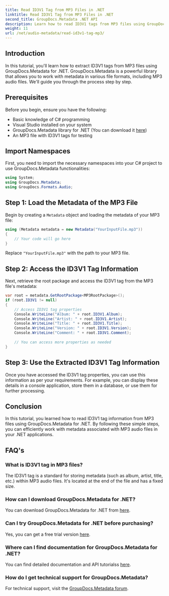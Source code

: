 ```yaml
---
title: Read ID3V1 Tag from MP3 Files in .NET
linktitle: Read ID3V1 Tag from MP3 Files in .NET
second_title: GroupDocs.Metadata .NET API
description: Learn how to read ID3V1 tags from MP3 files using GroupDocs.Metadata for .NET. Step-by-step tutorial with code examples.
weight: 11
url: /net/audio-metadata/read-id3v1-tag-mp3/
---
```

## Introduction
In this tutorial, you'll learn how to extract ID3V1 tags from MP3 files using GroupDocs.Metadata for .NET. GroupDocs.Metadata is a powerful library that allows you to work with metadata in various file formats, including MP3 audio files. We'll guide you through the process step by step.
## Prerequisites
Before you begin, ensure you have the following:
- Basic knowledge of C# programming
- Visual Studio installed on your system
- GroupDocs.Metadata library for .NET (You can download it [here](https://releases.groupdocs.com/metadata/net/))
- An MP3 file with ID3V1 tags for testing

## Import Namespaces
First, you need to import the necessary namespaces into your C# project to use GroupDocs.Metadata functionalities:
```csharp
using System;
using GroupDocs.Metadata;
using GroupDocs.Formats.Audio;
```
## Step 1: Load the Metadata of the MP3 File
Begin by creating a `Metadata` object and loading the metadata of your MP3 file:
```csharp
using (Metadata metadata = new Metadata("YourInputFile.mp3"))
{
    // Your code will go here
}
```
Replace `"YourInputFile.mp3"` with the path to your MP3 file.
## Step 2: Access the ID3V1 Tag Information
Next, retrieve the root package and access the ID3V1 tag from the MP3 file's metadata:
```csharp
var root = metadata.GetRootPackage<MP3RootPackage>();
if (root.ID3V1 != null)
{
    // Access ID3V1 tag properties
    Console.WriteLine("Album: " + root.ID3V1.Album);
    Console.WriteLine("Artist: " + root.ID3V1.Artist);
    Console.WriteLine("Title: " + root.ID3V1.Title);
    Console.WriteLine("Version: " + root.ID3V1.Version);
    Console.WriteLine("Comment: " + root.ID3V1.Comment);
    
    // You can access more properties as needed
}
```
## Step 3: Use the Extracted ID3V1 Tag Information
Once you have accessed the ID3V1 tag properties, you can use this information as per your requirements. For example, you can display these details in a console application, store them in a database, or use them for further processing.

## Conclusion
In this tutorial, you learned how to read ID3V1 tag information from MP3 files using GroupDocs.Metadata for .NET. By following these simple steps, you can efficiently work with metadata associated with MP3 audio files in your .NET applications.

## FAQ's
### What is ID3V1 tag in MP3 files?
The ID3V1 tag is a standard for storing metadata (such as album, artist, title, etc.) within MP3 audio files. It's located at the end of the file and has a fixed size.
### How can I download GroupDocs.Metadata for .NET?
You can download GroupDocs.Metadata for .NET from [here](https://releases.groupdocs.com/metadata/net/).
### Can I try GroupDocs.Metadata for .NET before purchasing?
Yes, you can get a free trial version [here](https://releases.groupdocs.com/).
### Where can I find documentation for GroupDocs.Metadata for .NET?
You can find detailed documentation and API tutorialss [here](https://tutorials.groupdocs.com/metadata/net/).
### How do I get technical support for GroupDocs.Metadata?
For technical support, visit the [GroupDocs.Metadata forum](https://forum.groupdocs.com/c/metadata/14).
